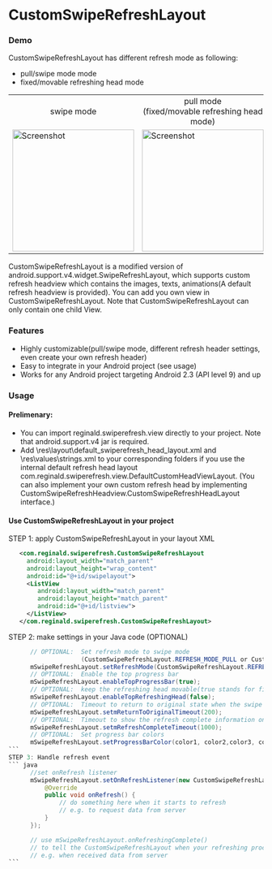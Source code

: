 CustomSwipeRefreshLayout
========================

### Demo
CustomSwipeRefreshLayout has different refresh mode as following:
* pull/swipe mode mode 
* fixed/movable refreshing head mode

<table cellspacing="0" cellpadding="0" margin="0" style='border-collapse: collapse;'>
<tr><td align="center">swipe mode</td><td align="center">pull mode<br>(fixed/movable refreshing head mode)</td></tr>
<tr><td>
   <img src="https://raw.githubusercontent.com/xyxyLiu/SwipeRefreshLayout/master/website/swipe_mode.gif" width="240" alt="Screenshot"/>
   </td>
   <td>
   <img src="https://raw.githubusercontent.com/xyxyLiu/SwipeRefreshLayout/master/website/pull_mode.gif" width="240" alt="Screenshot"/>
   </td>
</tr>
</table>


CustomSwipeRefreshLayout is a modified version of android.support.v4.widget.SwipeRefreshLayout, which supports custom refresh headview which contains the images, texts, animations(A default refresh headview is provided). You can add you own view in CustomSwipeRefreshLayout. 
Note that CustomSwipeRefreshLayout can only contain one child View.  

### Features
* Highly customizable(pull/swipe mode, different refresh header settings, even create your own refresh header)
* Easy to integrate in your Android project (see usage)
* Works for any Android project targeting Android 2.3 (API level 9) and up

### Usage 


#### Prelimenary:
* You can import reginald.swiperefresh.view directly to your project. Note that android.support.v4 jar is required.
* Add \res\layout\default_swiperefresh_head_layout.xml and \res\values\strings.xml to 
your corresponding folders if you use the internal default refresh head layout              com.reginald.swiperefresh.view.DefaultCustomHeadViewLayout. (You can also implement your own custom refresh head by implementing CustomSwipeRefreshHeadview.CustomSwipeRefreshHeadLayout interface.)

#### Use CustomSwipeRefreshLayout in your project
STEP 1: apply CustomSwipeRefreshLayout in your layout XML
````xml
   <com.reginald.swiperefresh.CustomSwipeRefreshLayout
     android:layout_width="match_parent"
     android:layout_height="wrap_content"
     android:id="@+id/swipelayout">
     <ListView
        android:layout_width="match_parent"
        android:layout_height="match_parent"
        android:id="@+id/listview">
     </ListView>
   </com.reginald.swiperefresh.CustomSwipeRefreshLayout>
````  
STEP 2: make settings in your Java code (OPTIONAL)
  ````java      
        // OPTIONAL:  Set refresh mode to swipe mode
                      (CustomSwipeRefreshLayout.REFRESH_MODE_PULL or CustomSwipeRefreshLayout.REFRESH_MODE_SWIPE)
        mSwipeRefreshLayout.setRefreshMode(CustomSwipeRefreshLayout.REFRESH_MODE_SWIPE);
        // OPTIONAL:  Enable the top progress bar
        mSwipeRefreshLayout.enableTopProgressBar(true);
        // OPTIONAL:  keep the refreshing head movable(true stands for fixed) on the top
        mSwipeRefreshLayout.enableTopRefreshingHead(false);
        // OPTIONAL:  Timeout to return to original state when the swipe motion stay in the same position
        mSwipeRefreshLayout.setmReturnToOriginalTimeout(200);
        // OPTIONAL:  Timeout to show the refresh complete information on the refreshing head.
        mSwipeRefreshLayout.setmRefreshCompleteTimeout(1000);
        // OPTIONAL:  Set progress bar colors
        mSwipeRefreshLayout.setProgressBarColor(color1, color2,color3, color4);
```
STEP 3: Handle refresh event
``` java
        //set onRefresh listener
        mSwipeRefreshLayout.setOnRefreshListener(new CustomSwipeRefreshLayout.OnRefreshListener() {
            @Override
            public void onRefresh() {
                // do something here when it starts to refresh
                // e.g. to request data from server
            }
        });

        // use mSwipeRefreshLayout.onRefreshingComplete()
        // to tell the CustomSwipeRefreshLayout when your refreshing process is complete
        // e.g. when received data from server
```

